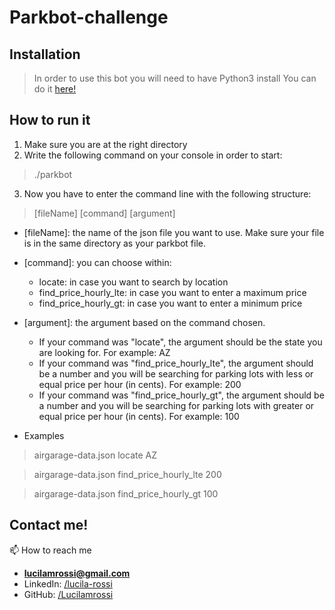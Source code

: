# Parkbot-challenge

## Installation

> In order to use this bot you will need to have Python3 install
> You can do it <a href="https://www.python.org/downloads/" target="blank"> here!</a> 

## How to run it

1. Make sure you are at the right directory
2. Write the following command on your console in order to start:


> ./parkbot

3. Now you have to enter the command line with the following structure:

> [fileName] [command] [argument]

- [fileName]: the name of the json file you want to use. Make sure your file is in the same directory as your parkbot file. 
- [command]: you can choose within: 
    - locate: in case you want to search by location
    - find_price_hourly_lte: in case you want to enter a maximum price
    - find_price_hourly_gt: in case you want to enter a minimum price
- [argument]: the argument based on the command chosen. 
    - If your command was "locate", the argument should be the state you are looking for. For example: AZ
    - If your command was "find_price_hourly_lte", the argument should be a number and you will be searching for parking lots with less or equal price per hour (in cents). For example: 200
    - If your command was "find_price_hourly_gt", the argument should be a number and you will be searching for parking lots with greater or equal price per hour (in cents). For example: 100

- Examples
> airgarage-data.json locate AZ

> airgarage-data.json find_price_hourly_lte 200

> airgarage-data.json find_price_hourly_gt 100


## Contact me!

📫 How to reach me 
- **lucilamrossi@gmail.com**
- LinkedIn: <a href="https://linkedin.com/in/lucila-rossi" target="blank">/lucila-rossi </a>
- GitHub: <a href="https://github.com/Lucilamrossi" target="blank">/Lucilamrossi </a>